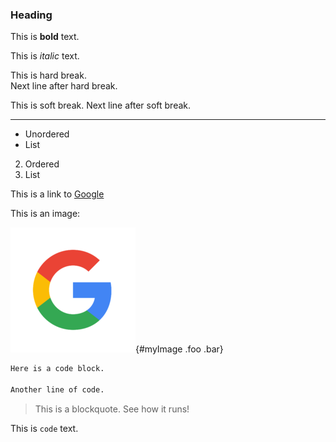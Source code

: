 ### Heading 

This is **bold** text. 

This is *italic* text.

This is hard break.  
Next line after hard break.

This is soft break.
Next line after soft break.

***

- Unordered
- List

2. Ordered
3. List

This is a link to [Google](https://www.google.com)

This is an image:

![](google.png){#myImage .foo .bar}

```r
Here is a code block.

Another line of code.
```

> This is a blockquote. See how it runs!

This is `code` text.
